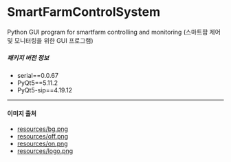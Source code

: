 # SmartFarmControlSystem
Python GUI program for smartfarm controlling and monitoring (스마트팜 제어 및 모니터링을 위한 GUI 프로그램)

##### 패키지 버전 정보  
* serial==0.0.67  
* PyQt5==5.11.2  
* PyQt5-sip==4.19.12  
------------------
#### 이미지 출처 
* [resources/bg.png](https://nl.freepik.com/vrije-vector/groene-golvende-achtergrond_994195.htm)  
* [resources/off.png](https://www.shutterstock.com/ko/image-vector/on-off-toggle-switch-button-red-576596074)  
* [resources/on.png](https://www.shutterstock.com/ko/image-vector/on-off-toggle-switch-button-red-576596074)  
* [resources/logo.png](https://99designs.com/logo-design/contests/design-logo-commands-attention-farm-smart-corporation-774607)  
